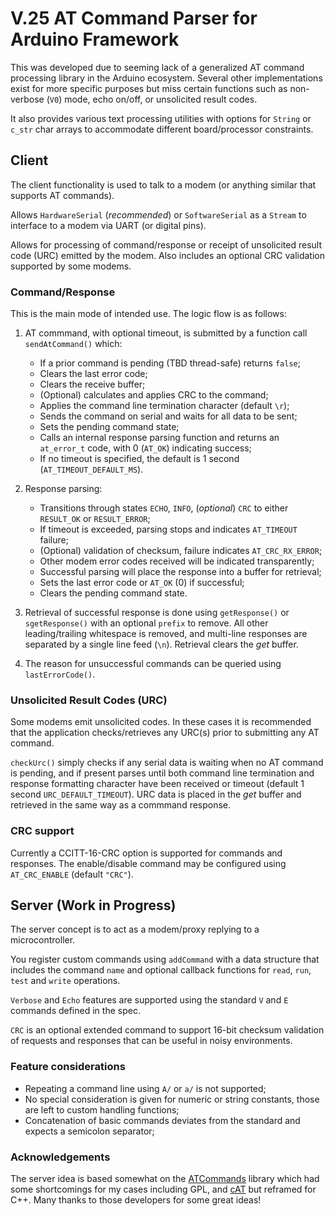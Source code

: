 # V.25 AT Command Parser for Arduino Framework

This was developed due to seeming lack of a generalized AT command processing
library in the Arduino ecosystem. Several other implementations exist for more
specific purposes but miss certain functions such as non-verbose (`V0`) mode,
echo on/off, or unsolicited result codes.

It also provides various text processing utilities with options for `String` or
`c_str` char arrays to accommodate different board/processor constraints.

## Client

The client functionality is used to talk to a modem (or anything similar that
supports AT commands).

Allows `HardwareSerial` (*recommended*) or `SoftwareSerial` as a `Stream`
to interface to a modem via UART (or digital pins).

Allows for processing of command/response or receipt of unsolicited result code
(URC) emitted by the modem. Also includes an optional CRC validation supported
by some modems.

### Command/Response

This is the main mode of intended use. The logic flow is as follows:

1. AT commmand, with optional timeout, is submitted by a function call
`sendAtCommand()` which:
    * If a prior command is pending (TBD thread-safe) returns `false`;
    * Clears the last error code;
    * Clears the receive buffer;
    * (Optional) calculates and applies CRC to the command;
    * Applies the command line termination character (default `\r`);
    * Sends the command on serial and waits for all data to be sent;
    * Sets the pending command state;
    * Calls an internal response parsing function and returns an `at_error_t`
    code, with 0 (`AT_OK`) indicating success;
    * If no timeout is specified, the default is 1 second
    (`AT_TIMEOUT_DEFAULT_MS`).

2. Response parsing:
    * Transitions through states `ECHO`, `INFO`, (*optional*) `CRC` to either
    `RESULT_OK` or `RESULT_ERROR`;
    * If timeout is exceeded, parsing stops and indicates `AT_TIMEOUT` failure;
    * (Optional) validation of checksum, failure indicates `AT_CRC_RX_ERROR`;
    * Other modem error codes received will be indicated transparently;
    * Successful parsing will place the response into a buffer for retrieval;
    * Sets the last error code or `AT_OK` (0) if successful;
    * Clears the pending command state.

3. Retrieval of successful response is done using `getResponse()` or
`sgetResponse()` with an optional `prefix` to remove.
All other leading/trailing whitespace is removed, and multi-line responses are
separated by a single line feed (`\n`). Retrieval clears the *get* buffer.

4. The reason for unsuccessful commands can be queried using `lastErrorCode()`.

### Unsolicited Result Codes (URC)

Some modems emit unsolicited codes. In these cases it is recommended that the
application checks/retrieves any URC(s) prior to submitting any AT command.

`checkUrc()` simply checks if any serial data is waiting when no AT command is
pending, and if present parses until both command line termination and response
formatting character have been received or timeout (default 1 second
`URC_DEFAULT_TIMEOUT`).
URC data is placed in the *get* buffer and retrieved in the same way as a
commmand response.

### CRC support

Currently a CCITT-16-CRC option is supported for commands and responses. The
enable/disable command may be configured using `AT_CRC_ENABLE` (default `"CRC"`).

## Server (Work in Progress)

The server concept is to act as a modem/proxy replying to a microcontroller.

You register custom commands using `addCommand` with a data structure that
includes the command `name` and optional callback functions for `read`, `run`,
`test` and `write` operations.

`Verbose` and `Echo` features are supported using the standard `V` and `E`
commands defined in the spec.

`CRC` is an optional extended command to support 16-bit checksum validation of
requests and responses that can be useful in noisy environments.

### Feature considerations

* Repeating a command line using `A/` or `a/` is not supported;
* No special consideration is given for numeric or string constants, those are
left to custom handling functions;
* Concatenation of basic commands deviates from the standard and expects a
semicolon separator;

### Acknowledgements

The server idea is based somewhat on the
[ATCommands](https://github.com/yourapiexpert/ATCommands)
library which had some shortcomings for my cases including GPL, and
[cAT](https://github.com/marcinbor85/cAT) but reframed for C++.
Many thanks to those developers for some great ideas!